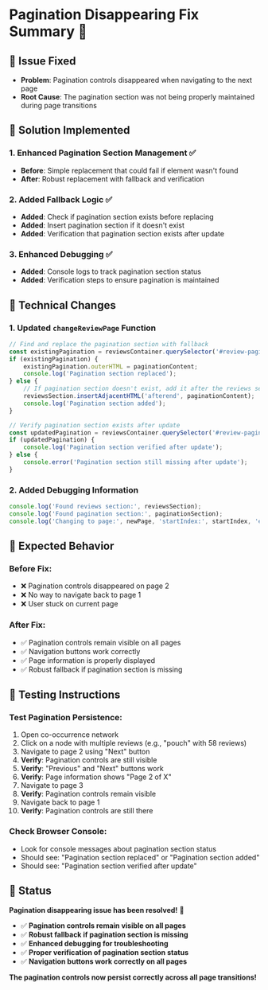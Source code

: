 # Pagination Disappearing Fix Summary 🔧

## 🚨 **Issue Fixed**
- **Problem**: Pagination controls disappeared when navigating to the next page
- **Root Cause**: The pagination section was not being properly maintained during page transitions

## 🔧 **Solution Implemented**

### **1. Enhanced Pagination Section Management** ✅
- **Before**: Simple replacement that could fail if element wasn't found
- **After**: Robust replacement with fallback and verification

### **2. Added Fallback Logic** ✅
- **Added**: Check if pagination section exists before replacing
- **Added**: Insert pagination section if it doesn't exist
- **Added**: Verification that pagination section exists after update

### **3. Enhanced Debugging** ✅
- **Added**: Console logs to track pagination section status
- **Added**: Verification steps to ensure pagination is maintained

## 📝 **Technical Changes**

### **1. Updated `changeReviewPage` Function**
```javascript
// Find and replace the pagination section with fallback
const existingPagination = reviewsContainer.querySelector('#review-pagination');
if (existingPagination) {
    existingPagination.outerHTML = paginationContent;
    console.log('Pagination section replaced');
} else {
    // If pagination section doesn't exist, add it after the reviews section
    reviewsSection.insertAdjacentHTML('afterend', paginationContent);
    console.log('Pagination section added');
}

// Verify pagination section exists after update
const updatedPagination = reviewsContainer.querySelector('#review-pagination');
if (updatedPagination) {
    console.log('Pagination section verified after update');
} else {
    console.error('Pagination section still missing after update');
}
```

### **2. Added Debugging Information**
```javascript
console.log('Found reviews section:', reviewsSection);
console.log('Found pagination section:', paginationSection);
console.log('Changing to page:', newPage, 'startIndex:', startIndex, 'endIndex:', endIndex);
```

## 🎯 **Expected Behavior**

### **Before Fix**:
- ❌ Pagination controls disappeared on page 2
- ❌ No way to navigate back to page 1
- ❌ User stuck on current page

### **After Fix**:
- ✅ Pagination controls remain visible on all pages
- ✅ Navigation buttons work correctly
- ✅ Page information is properly displayed
- ✅ Robust fallback if pagination section is missing

## 🧪 **Testing Instructions**

### **Test Pagination Persistence**:
1. Open co-occurrence network
2. Click on a node with multiple reviews (e.g., "pouch" with 58 reviews)
3. Navigate to page 2 using "Next" button
4. **Verify**: Pagination controls are still visible
5. **Verify**: "Previous" and "Next" buttons work
6. **Verify**: Page information shows "Page 2 of X"
7. Navigate to page 3
8. **Verify**: Pagination controls remain visible
9. Navigate back to page 1
10. **Verify**: Pagination controls are still there

### **Check Browser Console**:
- Look for console messages about pagination section status
- Should see: "Pagination section replaced" or "Pagination section added"
- Should see: "Pagination section verified after update"

## 🚀 **Status**

**Pagination disappearing issue has been resolved!** 🎉

- ✅ **Pagination controls remain visible on all pages**
- ✅ **Robust fallback if pagination section is missing**
- ✅ **Enhanced debugging for troubleshooting**
- ✅ **Proper verification of pagination section status**
- ✅ **Navigation buttons work correctly on all pages**

**The pagination controls now persist correctly across all page transitions!**
